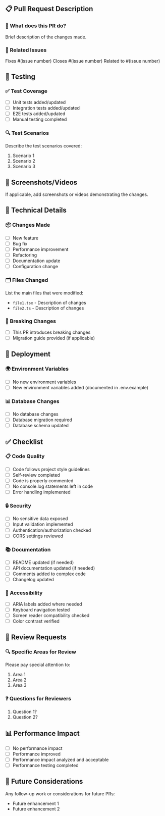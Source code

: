 ## 📋 Pull Request Description

### 🎯 What does this PR do?
Brief description of the changes made.

### 🔗 Related Issues
Fixes #(issue number)
Closes #(issue number)
Related to #(issue number)

## 🧪 Testing

### ✅ Test Coverage
- [ ] Unit tests added/updated
- [ ] Integration tests added/updated
- [ ] E2E tests added/updated
- [ ] Manual testing completed

### 🔍 Test Scenarios
Describe the test scenarios covered:
1. Scenario 1
2. Scenario 2
3. Scenario 3

## 📱 Screenshots/Videos
If applicable, add screenshots or videos demonstrating the changes.

## 🔧 Technical Details

### 📦 Changes Made
- [ ] New feature
- [ ] Bug fix
- [ ] Performance improvement
- [ ] Refactoring
- [ ] Documentation update
- [ ] Configuration change

### 🗂️ Files Changed
List the main files that were modified:
- `file1.tsx` - Description of changes
- `file2.ts` - Description of changes

### 🔄 Breaking Changes
- [ ] This PR introduces breaking changes
- [ ] Migration guide provided (if applicable)

## 🚀 Deployment

### 🌍 Environment Variables
- [ ] No new environment variables
- [ ] New environment variables added (documented in .env.example)

### 📊 Database Changes
- [ ] No database changes
- [ ] Database migration required
- [ ] Database schema updated

## ✅ Checklist

### 📋 Code Quality
- [ ] Code follows project style guidelines
- [ ] Self-review completed
- [ ] Code is properly commented
- [ ] No console.log statements left in code
- [ ] Error handling implemented

### 🔒 Security
- [ ] No sensitive data exposed
- [ ] Input validation implemented
- [ ] Authentication/authorization checked
- [ ] CORS settings reviewed

### 📚 Documentation
- [ ] README updated (if needed)
- [ ] API documentation updated (if needed)
- [ ] Comments added to complex code
- [ ] Changelog updated

### 🎯 Accessibility
- [ ] ARIA labels added where needed
- [ ] Keyboard navigation tested
- [ ] Screen reader compatibility checked
- [ ] Color contrast verified

## 👥 Review Requests

### 🔍 Specific Areas for Review
Please pay special attention to:
1. Area 1
2. Area 2
3. Area 3

### ❓ Questions for Reviewers
1. Question 1?
2. Question 2?

## 📊 Performance Impact
- [ ] No performance impact
- [ ] Performance improved
- [ ] Performance impact analyzed and acceptable
- [ ] Performance testing completed

## 🔮 Future Considerations
Any follow-up work or considerations for future PRs:
- Future enhancement 1
- Future enhancement 2
